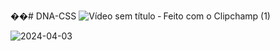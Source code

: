 ��#   D N A - C S S 
 
 ![Vídeo sem título ‐ Feito com o Clipchamp (1)](https://github.com/gustavocarvalho-ra/DNA-CSS/assets/137126878/c5fafbad-f24d-4214-8966-f78824fab78b)


![2024-04-03](https://github.com/gustavocarvalho-ra/DNA-CSS/assets/137126878/4ca7136d-d310-4ec4-84b2-a3c23ece12bc)
